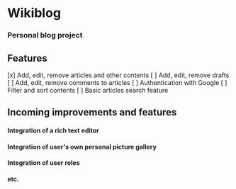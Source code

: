 # Wikiblog
### Personal blog project

## **Features**


[x] Add, edit, remove articles and other contents
[ ] Add, edit, remove drafts
[ ] Add, edit, remove comments to articles
[ ] Authentication with Google
[ ] Filter and sort contents
[ ] Basic articles search feature


## **Incoming improvements and features**

#### Integration of a rich text editor
#### Integration of user's own personal picture gallery
#### Integration of user roles
#### etc.



